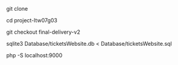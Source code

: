 git clone [<url>](https://github.com/FEUP-LTW-2023/project-ltw07g03.git)
  
cd project-ltw07g03
  
git checkout final-delivery-v2
  
sqlite3 Database/ticketsWebsite.db < Database/ticketsWebsite.sql
                                                                
php -S localhost:9000
